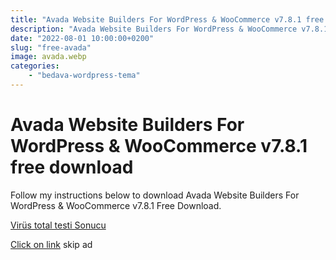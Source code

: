 ```yaml
---
title: "Avada Website Builders For WordPress & WooCommerce v7.8.1 free download"
description: "Avada Website Builders For WordPress & WooCommerce v7.8.1 crack download last version"
date: "2022-08-01 10:00:00+0200"
slug: "free-avada"
image: avada.webp
categories: 
    - "bedava-wordpress-tema"
---
```


# Avada Website Builders For WordPress & WooCommerce v7.8.1 free download

Follow my instructions below to download Avada Website Builders For WordPress & WooCommerce v7.8.1 Free Download.

[Virüs total testi Sonucu](https://www.virustotal.com/gui/file/902fe24e8d2f1609c761244f6e29bdf83dbf8a54840e6225a2bdd1066fe22a4f
)

[Click on link](http://bc.vc/Y6COre9) skip ad


